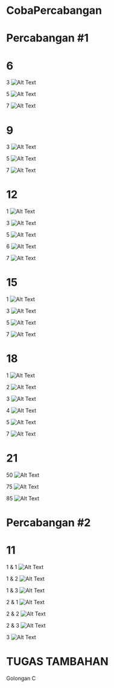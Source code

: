 # CobaPercabangan
# Percabangan #1
# 6

3
![Alt Text](https://github.com/necha28/CobaPercabangan/blob/master/capture1.PNG)

5
![Alt Text](https://github.com/necha28/CobaPercabangan/blob/master/capture2.PNG)

7
![Alt Text](https://github.com/necha28/CobaPercabangan/blob/master/capture3.PNG)

# 9

3
![Alt Text](https://github.com/necha28/CobaPercabangan/blob/master/capture4.PNG)

5
![Alt Text](https://github.com/necha28/CobaPercabangan/blob/master/capture5.PNG)

7
![Alt Text](https://github.com/necha28/CobaPercabangan/blob/master/capture6.png)

# 12

1
![Alt Text](https://github.com/necha28/CobaPercabangan/blob/master/capture7.PNG)

3
![Alt Text](https://github.com/necha28/CobaPercabangan/blob/master/capture8.PNG)

5
![Alt Text](https://github.com/necha28/CobaPercabangan/blob/master/capture9.PNG)

6
![Alt Text](https://github.com/necha28/CobaPercabangan/blob/master/capture10.PNG)

7
![Alt Text](https://github.com/necha28/CobaPercabangan/blob/master/capture11.PNG)

# 15

1
![Alt Text](https://github.com/necha28/CobaPercabangan/blob/master/capture12.PNG)

3
![Alt Text](https://github.com/necha28/CobaPercabangan/blob/master/capture13.PNG)

5
![Alt Text](https://github.com/necha28/CobaPercabangan/blob/master/capture14.PNG)

7
![Alt Text](https://github.com/necha28/CobaPercabangan/blob/master/capture15.PNG)

# 18

1
![Alt Text](https://github.com/necha28/CobaPercabangan/blob/master/capture16.PNG)

2
![Alt Text](https://github.com/necha28/CobaPercabangan/blob/master/capture17.PNG)

3
![Alt Text](https://github.com/necha28/CobaPercabangan/blob/master/capture18.PNG)

4
![Alt Text](https://github.com/necha28/CobaPercabangan/blob/master/capture19.PNG)

5
![Alt Text](https://github.com/necha28/CobaPercabangan/blob/master/capture20.PNG)

7
![Alt Text](https://github.com/necha28/CobaPercabangan/blob/master/capture21.PNG)

# 21

50
![Alt Text](https://github.com/necha28/CobaPercabangan/blob/master/capture22.PNG)

75
![Alt Text](https://github.com/necha28/CobaPercabangan/blob/master/capture23.PNG)

85
![Alt Text](https://github.com/necha28/CobaPercabangan/blob/master/capture24.PNG)

# Percabangan #2
# 11

1 & 1
![Alt Text](https://github.com/necha28/CobaPercabangan/blob/master/Capture25.PNG)

1 & 2
![Alt Text](https://github.com/necha28/CobaPercabangan/blob/master/Capture26.PNG)

1 & 3
![Alt Text](https://github.com/necha28/CobaPercabangan/blob/master/Capture27.PNG)

2 & 1
![Alt Text](https://github.com/necha28/CobaPercabangan/blob/master/Capture28.PNG)

2 & 2
![Alt Text](https://github.com/necha28/CobaPercabangan/blob/master/Capture29.PNG)

2 & 3
![Alt Text](https://github.com/necha28/CobaPercabangan/blob/master/Capture30.PNG)

3
![Alt Text](https://github.com/necha28/CobaPercabangan/blob/master/Capture31.PNG)

# TUGAS TAMBAHAN
Golongan C
